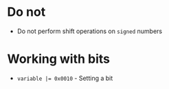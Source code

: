 #                  Do not

- Do not perform shift operations on `signed` numbers









#                  Working with bits

- `variable |= 0x0010` - Setting a bit